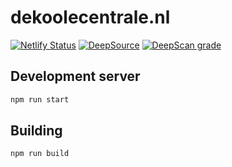 # dekoolecentrale.nl

[![Netlify Status](https://api.netlify.com/api/v1/badges/53c4250f-6710-4ec3-a45a-742777aa5d10/deploy-status)](https://app.netlify.com/sites/koole-io/deploys)
[![DeepSource](https://deepsource.io/gh/koole/centrale.svg/?label=active+issues&show_trend=true)](https://deepsource.io/gh/koole/centrale/?ref=repository-badge)
[![DeepScan grade](https://deepscan.io/api/teams/12928/projects/15971/branches/329218/badge/grade.svg)](https://deepscan.io/dashboard#view=project&tid=12928&pid=15971&bid=329218)

## Development server

```sh
npm run start
```

## Building

```sh
npm run build
```

